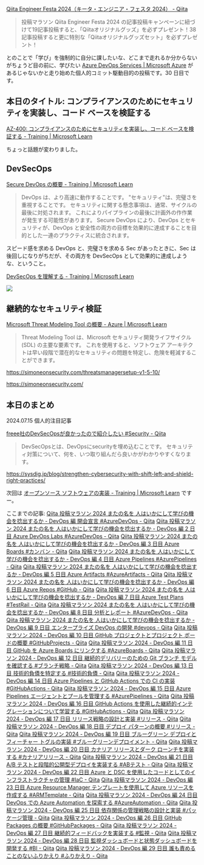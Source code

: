 [Qiita Engineer Festa 2024（キータ・エンジニア・フェスタ 2024） - Qiita](https://qiita.com/official-campaigns/engineer-festa/2024)

> 投稿マラソン
> Qiita Engineer Festa 2024 の記事投稿キャンペーンに紐づけて19記事投稿すると、「Qiitaオリジナルグッズ」を必ずプレゼント！38記事投稿すると更に特別な「Qiitaオリジナルグッズセット」を必ずプレゼント！

とのことで「学び」を強制的に自分に課したいな、どこまで走れるか分からないがちょうど目の前に、学びたい [Azure DevOps Services | Microsoft Azure](https://azure.microsoft.com/ja-jp/products/devops) があるじゃないかと走り始めた個人的コミット駆動目的の投稿です。30 日目です。



## 本日のタイトル: コンプライアンスのためにセキュリティを実装し、コード ベースを検証する

[AZ-400: コンプライアンスのためにセキュリティを実装し、コード ベースを検証する - Training | Microsoft Learn](https://learn.microsoft.com/ja-jp/training/paths/az-400-implement-security-validate-code-bases-compliance/)

ちょっと話題が変わりました。

## DevSecOps

[Secure DevOps の概要 - Training | Microsoft Learn](https://learn.microsoft.com/ja-jp/training/modules/introduction-to-secure-devops/)

> DevOps は、より高速に動作することです。 "セキュリティ"は、完璧さを重視することです。 セキュリティに関する懸念事項は、通常、サイクルの最後に対処されます。 これによりパイプラインの最後に計画外の作作業が発生する可能性があります。 Secure DevOps により、DevOps とセキュリティが、DevOps と安全性の両方の目標を効果的に達成することを目的とした一連のプラクティスに統合されます。

スピード感を求める DevOps と、完璧さを求める Sec があったときに、Sec は後回しになりがちだが、その両方を DevSecOps として効果的に達成しような、ということ。


[DevSecOps を理解する - Training | Microsoft Learn](https://learn.microsoft.com/ja-jp/training/modules/introduction-to-secure-devops/3-understand-devsecops)

![](https://learn.microsoft.com/ja-jp/training/wwl-azure/introduction-to-secure-devops/media/secure-devops-c185814f.png)

## 継続的なセキュリティ検証

[Microsoft Threat Modeling Tool の概要 - Azure | Microsoft Learn](https://learn.microsoft.com/ja-jp/azure/security/develop/threat-modeling-tool)

> Threat Modeling Tool は、Microsoft セキュリティ開発ライフサイクル (SDL) の主要な要素です。 これを使用すると、ソフトウェア アーキテクトは早い段階で潜在的なセキュリティの問題を特定し、危険を軽減することができます。

https://simoneonsecurity.com/threatsmanagersetup-v1-5-10/

https://simoneonsecurity.com/



## 本日のまとめ

2024.07.15 個人的注目記事

[freee社のDevSecOpsが良かったので紹介したい #Security - Qiita](https://qiita.com/mkt_hanada/items/edab289cac8709a0080f)

> DevSecOpsとは、DevOpsにsecurityを埋め込むことです。
> セキュリティ対策について、何を、いつ取り組んだら良いかがわかりやすくなります。

https://sysdig.jp/blog/strengthen-cybersecurity-with-shift-left-and-shield-right-practices/



次回は [オープンソース ソフトウェアの実装 - Training | Microsoft Learn](https://learn.microsoft.com/ja-jp/training/modules/implement-open-source-software-azure/) ですー。



ここまでの記事: 
[Qiita 投稿マラソン 2024 またの名を 人はいかにして学びの機会を捻出するか - DevOps 編 開会宣言 #AzureDevOps - Qiita](https://qiita.com/e99h2121/items/02fcccdc257a0c534fff)
[Qiita 投稿マラソン 2024 またの名を 人はいかにして学びの機会を捻出するか - DevOps 編 2 日目 Azure DevOps Labs #AzureDevOps - Qiita](https://qiita.com/e99h2121/items/f3e9672103aead998379)
[Qiita 投稿マラソン 2024 またの名を 人はいかにして学びの機会を捻出するか - DevOps 編 3 日目 Azure Boards #カンバン - Qiita](https://qiita.com/e99h2121/items/d79a7edba67b133dfc37)
[Qiita 投稿マラソン 2024 またの名を 人はいかにして学びの機会を捻出するか - DevOps 編 4 日目 Azure Pipelines #AzurePipelines - Qiita](https://qiita.com/e99h2121/items/564e9126eb5f93765346)
[Qiita 投稿マラソン 2024 またの名を 人はいかにして学びの機会を捻出するか - DevOps 編 5 日目 Azure Artifacts #AzureArtifacts - Qiita](https://qiita.com/e99h2121/items/d0f2b3f5c308d0910775)
[Qiita 投稿マラソン 2024 またの名を 人はいかにして学びの機会を捻出するか - DevOps 編 6 日目 Azure Repos #GitHub - Qiita](https://qiita.com/e99h2121/items/f78e69d9c82b60addb82)
[Qiita 投稿マラソン 2024 またの名を 人はいかにして学びの機会を捻出するか - DevOps 編 7 日目 Azure Test Plans #TestRail - Qiita](https://qiita.com/e99h2121/items/b4598ffb6fffd9ab07a5)
[Qiita 投稿マラソン 2024 またの名を 人はいかにして学びの機会を捻出するか - DevOps 編 8 日目 分析とレポート #AzureDevOps - Qiita](https://qiita.com/e99h2121/items/8e9e0560dee99bf4b586)
[Qiita 投稿マラソン 2024 またの名を 人はいかにして学びの機会を捻出するか - DevOps 編 9 日目 エンタープライズ DevOps の開発 #devops - Qiita](https://qiita.com/e99h2121/items/d2ddb9781858e4e46459)
[Qiita 投稿マラソン 2024 - DevOps 編 10 日目 GitHub プロジェクトとプロジェクト ボードの概要 #GitHubProjects - Qiita](https://qiita.com/e99h2121/items/656daacf47c62a895608)
[Qiita 投稿マラソン 2024 - DevOps 編 11 日目 GitHub を Azure Boards にリンクする #AzureBoards - Qiita](https://qiita.com/e99h2121/items/d4a9151f7950052cbb7f)
[Qiita 投稿マラソン 2024 - DevOps 編 12 日目 継続的デリバリーのための Git ブランチ モデルを確認する #ブランチ戦略 - Qiita](https://qiita.com/e99h2121/items/f1e958820648b84f5b52)
[Qiita 投稿マラソン 2024 - DevOps 編 13 日目 技術的負債を特定する #技術的負債 - Qiita](https://qiita.com/e99h2121/items/03ebc00cb83d0e3607c4)
[Qiita 投稿マラソン 2024 - DevOps 編 14 日目 Azure Pipelines と GitHub Actions での CI の実装 #GitHubActions - Qiita](https://qiita.com/e99h2121/items/3735f3e085504eb77e44)
[Qiita 投稿マラソン 2024 - DevOps 編 15 日目 Azure Pipelines エージェントとプールを管理する #AzurePipelines - Qiita](https://qiita.com/e99h2121/items/b00195426a3602d2c449)
[Qiita 投稿マラソン 2024 - DevOps 編 16 日目 GitHub Actions を使用した継続的インテグレーションについて学習する #GitHubActions - Qiita](https://qiita.com/e99h2121/items/e12a4360a94fcad4a754)
[Qiita 投稿マラソン 2024 - DevOps 編 17 日目 リリース戦略の設計と実装 #リリース - Qiita](https://qiita.com/e99h2121/items/2b4ffd5a4dc7ccd58515)
[Qiita 投稿マラソン 2024 - DevOps 編 18 日目 デプロイ パターンの概要 #リリース - Qiita](https://qiita.com/e99h2121/items/107a192aebabe08fffbe)
[Qiita 投稿マラソン 2024 - DevOps 編 19 日目 ブルーグリーン デプロイとフィーチャー トグルの実装 #ブルーグリーンデプロイメント - Qiita](https://qiita.com/e99h2121/items/93491d740e4ca4ae9f53)
[Qiita 投稿マラソン 2024 - DevOps 編 20 日目 カナリア リリースとダーク ローンチを実装する #カナリアリリース - Qiita](https://qiita.com/e99h2121/items/c7d9acedc9fc3ec71973)
[Qiita 投稿マラソン 2024 - DevOps 編 21 日目 A/B テストと段階的公開型デプロイを実装する #ABテスト - Qiita](https://qiita.com/e99h2121/items/6117751b1c651481cbbd)
[Qiita 投稿マラソン 2024 - DevOps 編 22 日目 Azure と DSC を使用したコードとしてのインフラストラクチャの管理 #IaC - Qiita](https://qiita.com/e99h2121/items/3f6f0e142d4f07695284)
[Qiita 投稿マラソン 2024 - DevOps 編 23 日目 Azure Resource Manager テンプレートを使用して Azure リソースを作成する #ARMTemplate - Qiita](https://qiita.com/e99h2121/items/131526ee2f3b522f54fc)
[Qiita 投稿マラソン 2024 - DevOps 編 24 日目 DevOps での Azure Automation を探索する #AzureAutomation - Qiita](https://qiita.com/e99h2121/items/6b556c0c5d353b8d25a2)
[Qiita 投稿マラソン 2024 - DevOps 編 25 日目 依存関係の管理戦略の設計と実装 #パッケージ管理 - Qiita](https://qiita.com/e99h2121/items/cda34ccf2e3a50ea141f)
[Qiita 投稿マラソン 2024 - DevOps 編 26 日目 GitHub Packages の概要 #GitHubPackages - Qiita](https://qiita.com/e99h2121/items/fbb7a1a1a352052051ce)
[Qiita 投稿マラソン 2024 - DevOps 編 27 日目 継続的フィードバックを実装する #監視 - Qiita](https://qiita.com/e99h2121/items/bf65ecc548109f2c4aee)
[Qiita 投稿マラソン 2024 - DevOps 編 28 日目 監視ダッシュボードと状態ダッシュボードを開発する #BI - Qiita](https://qiita.com/e99h2121/items/41acaae45274b2b5ccb2)
[Qiita 投稿マラソン 2024 - DevOps 編 29 日目 誰も責めることのないふりかえり #ふりかえり - Qiita](https://qiita.com/e99h2121/items/0bf6ca588abfb808ce97)


